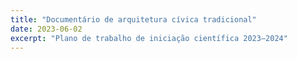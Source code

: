 ```yaml
---
title: "Documentário de arquitetura cívica tradicional"
date: 2023-06-02
excerpt: "Plano de trabalho de iniciação científica 2023–2024"
---
```


